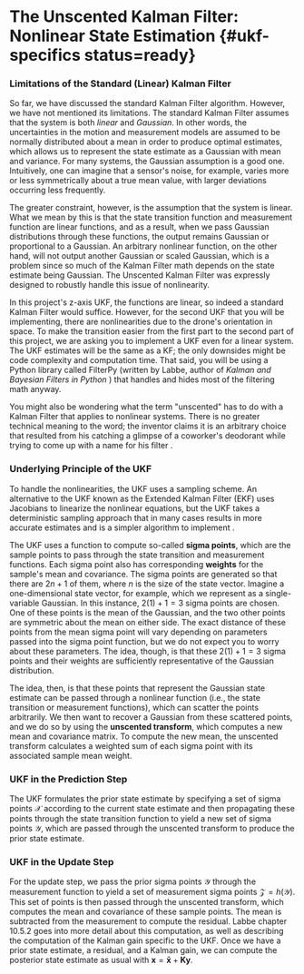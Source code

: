# The Unscented Kalman Filter: Nonlinear State Estimation {#ukf-specifics status=ready}

### Limitations of the Standard (Linear) Kalman Filter

So far, we have discussed the standard Kalman Filter algorithm. However, we have not mentioned its limitations. The standard Kalman Filter assumes that the system is both *linear* and *Gaussian*. In other words, the uncertainties in the motion and measurement models are assumed to be normally distributed about a mean in order to produce optimal estimates, which allows us to represent the state estimate as a Gaussian with mean and variance. For many systems, the Gaussian assumption is a good one. Intuitively, one can imagine that a sensor's noise, for example, varies more or less symmetrically about a true mean value, with larger deviations occurring less frequently.

The greater constraint, however, is the assumption that the system is linear. What we mean by this is that the state transition function and measurement function are linear functions, and as a result, when we pass Gaussian distributions through these functions, the output remains Gaussian or proportional to a Gaussian. An arbitrary nonlinear function, on the other hand, will not output another Gaussian or scaled Gaussian, which is a problem since so much of the Kalman Filter math depends on the state estimate being Gaussian. The Unscented Kalman Filter was expressly designed to robustly handle this issue of nonlinearity.

In this project's z-axis UKF, the functions are linear, so indeed a standard Kalman Filter would suffice. However, for the second UKF that you will be implementing, there are nonlinearities due to the drone's orientation in space. To make the transition easier from the first part to the second part of this project, we are asking you to implement a UKF even for a linear system. The UKF estimates will be the same as a KF; the only downsides might be code complexity and computation time. That said, you will be using a Python library called FilterPy (written by Labbe, author of *Kalman and Bayesian Filters in Python* [](#bib:labbe_kalman)) that handles and hides most of the filtering math anyway.

You might also be wondering what the term "unscented" has to do with a Kalman Filter that applies to nonlinear systems. There is no greater technical meaning to the word; the inventor claims it is an arbitrary choice that resulted from his catching a glimpse of a coworker's deodorant while trying to come up with a name for his filter [](#bib:uhlmann).

### Underlying Principle of the UKF

To handle the nonlinearities, the UKF uses a sampling scheme. An alternative to the UKF known as the Extended Kalman Filter (EKF) uses Jacobians to linearize the nonlinear equations, but the UKF takes a deterministic sampling approach that in many cases results in more accurate estimates and is a simpler algorithm to implement [](#bib:tellex).

The UKF uses a function to compute so-called **sigma points**, which are the sample points to pass through the state transition and measurement functions. Each sigma point also has corresponding **weights** for the sample's mean and covariance. The sigma points are generated so that there are $2n+1$ of them, where $n$ is the size of the state vector. Imagine a one-dimensional state vector, for example, which we represent as a single-variable Gaussian. In this instance, $2(1)+1=3$ sigma points are chosen. One of these points is the mean of the Gaussian, and the two other points are symmetric about the mean on either side. The exact distance of these points from the mean sigma point will vary depending on parameters passed into the sigma point function, but we do not expect you to worry about these parameters. The idea, though, is that these $2(1)+1=3$ sigma points and their weights are sufficiently representative of the Gaussian distribution.

The idea, then, is that these points that represent the Gaussian state estimate can be passed through a nonlinear function (i.e., the state transition or measurement functions), which can scatter the points arbitrarily. We then want to recover a Gaussian from these scattered points, and we do so by using the **unscented transform**, which computes a new mean and covariance matrix. To compute the new mean, the unscented transform calculates a weighted sum of each sigma point with its associated sample mean weight.

### UKF in the Prediction Step

The UKF formulates the prior state estimate by specifying a set of sigma points $\boldsymbol{\mathcal{X}}$ according to the current state estimate and then propagating these points through the state transition function to yield a new set of sigma points $\boldsymbol{\mathcal{Y}}$, which are passed through the unscented transform to produce the prior state estimate.

### UKF in the Update Step

For the update step, we pass the prior sigma points $\boldsymbol{\mathcal{Y}}$ through the measurement function to yield a set of measurement sigma points $\boldsymbol{\mathcal{Z}} = h(\boldsymbol{\mathcal{Y}})$. This set of points is then passed through the unscented transform, which computes the mean and covariance of these sample points. The mean is subtracted from the measurement to compute the residual. Labbe chapter 10.5.2 [](#bib:labbe_kalman) goes into more detail about this computation, as well as describing the computation of the Kalman gain specific to the UKF. Once we have a prior state estimate, a residual, and a Kalman gain, we can compute the posterior state estimate as usual with $\mathbf{x} = \mathbf{\bar x} + \mathbf{Ky}$.
